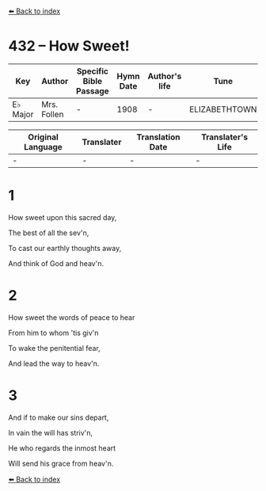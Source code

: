 [⬅️ Back to index](../README.md)

# 432 – How Sweet!

Key | Author   | Specific Bible Passage     |Hymn Date |Author's life |Tune |Metrical Pattern   |Composer/Source
-- | --------- | ---------------------------|----------|--------------|-----|-------------------|-------------  
E♭ Major |Mrs. Follen |- |1908 |- |ELIZABETHTOWN |- |Kingsley

Original Language | Translater | Translation Date   | Translater's Life  
----------------- | --------- | --------------------|-------------     
\- |- |- |-




# 1

How sweet upon this sacred day,

The best of all the sev'n,

To cast our earthly thoughts away,

And think of God and heav'n.



# 2

How sweet the words of peace to hear

From him to whom 'tis giv'n

To wake the penitential fear,

And lead the way to heav'n.



# 3

And if to make our sins depart,

In vain the will has striv'n,

He who regards the inmost heart

Will send his grace from heav'n.

[⬅️ Back to index](../README.md)
